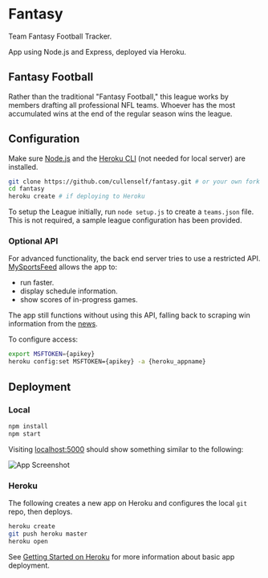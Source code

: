 # Fantasy
Team Fantasy Football Tracker.

App using Node.js and Express, deployed via Heroku.

## Fantasy Football
Rather than the traditional "Fantasy Football," this league works by members drafting all professional NFL teams.
Whoever has the most accumulated wins at the end of the regular season wins the league.

## Configuration
Make sure [Node.js](http://nodejs.org/) and the [Heroku CLI](https://cli.heroku.com/) (not needed for local server) are installed.
```sh
git clone https://github.com/cullenself/fantasy.git # or your own fork
cd fantasy
heroku create # if deploying to Heroku
```

To setup the League initially, run `node setup.js` to create a `teams.json` file.
This is not required, a sample league configuration has been provided.

[comment]: # (TODO: implement, then add small gif)

### Optional API
For advanced functionality, the back end server tries to use a restricted API.
[MySportsFeed](https://www.mysportsfeeds.com/) allows the app to:
  - run faster.
  - display schedule information.
  - show scores of in-progress games.
  
The app still functions without using this API, falling back to scraping win information from the [news](http://stats.washingtonpost.com/fb/standings.asp).

To configure access:
```sh
export MSFTOKEN={apikey}
heroku config:set MSFTOKEN={apikey} -a {heroku_appname}
```


## Deployment
### Local
```sh
npm install
npm start
```
Visiting [localhost:5000](http://localhost:5000) should show something similar to the following:

![App Screenshot](https://github.com/cullenself/raw/master/screenshot.png)

### Heroku
The following creates a new app on Heroku and configures the local `git` repo, then deploys.
```sh
heroku create
git push heroku master
heroku open
```
See [Getting Started on Heroku](https://devcenter.heroku.com/articles/getting-started-with-nodejs)
for more information about basic app deployment.
